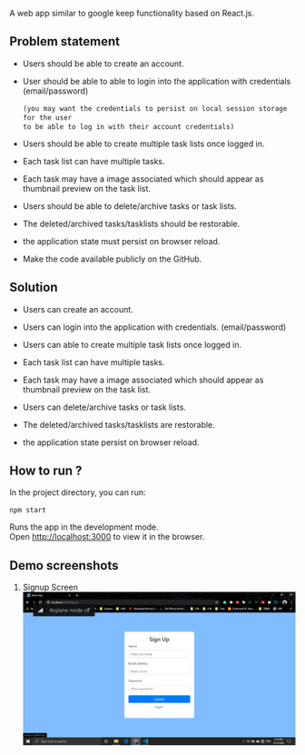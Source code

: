 A web app similar to google keep functionality based on React.js.
## Problem statement 
* Users should be able to create an account.

* User should be able to able to login into the application with credentials (email/password)

      (you may want the credentials to persist on local session storage for the user
      to be able to log in with their account credentials)
    
* Users should be able to create multiple task lists once logged in.

* Each task list can have multiple tasks.

* Each task may have a image associated which should appear as thumbnail preview on the task list.

* Users should be able to delete/archive tasks or task lists.

* The deleted/archived tasks/tasklists should be restorable.

* the application state must persist on browser reload.

* Make the code available publicly on the GitHub.

## Solution
* Users can create an account.

* Users can login into the application with credentials. (email/password)

* Users can able to create multiple task lists once logged in.

* Each task list can have multiple tasks.

* Each task may have a image associated which should appear as thumbnail preview on the task list.

* Users can delete/archive tasks or task lists.

* The deleted/archived tasks/tasklists are restorable.

* the application state persist on browser reload.

## How to run ?

In the project directory, you can run:

    npm start 

Runs the app in the development mode.<br />
Open [http://localhost:3000](http://localhost:3000) to view it in the browser.

## Demo screenshots

1. Signup Screen
   ![Alt text](./screenshots/signup.png)
